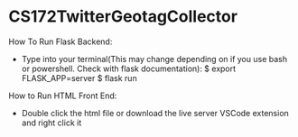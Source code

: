# CS172TwitterGeotagCollector

How To Run Flask Backend:
* Type into your terminal(This may change depending on if you use bash or powershell. Check with flask documentation):
$ export FLASK_APP=server
$ flask run

How to Run HTML Front End:
* Double click the html file or download the live server VSCode extension and right click it
